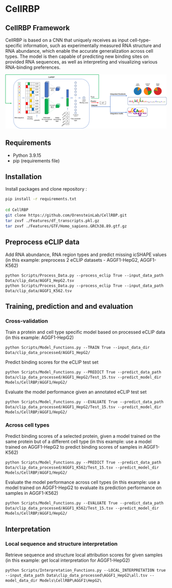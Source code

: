 # CellRBP

## CellRBP Framework

CellRBP is based on a CNN that uniquely receives as input cell-type-specific information, such as experimentally measured RNA structure and RNA abundance, which enable the accurate
generalization across cell types. The model is then capable of predicting new binding sites on provided RNA sequences, as well as interpreting and visualizing various RNA-binding preferences.

<img src="Docs/Model_CellRBP.png" alt="CellRBP framework overview"
	title="CellRBP framework overview" width="550" />
	
## Requirements

- Python 3.9.15
- pip (requirements file)

## Installation

Install packages and clone repository :

```bash
pip install -r requirements.txt

cd CellRBP
git clone https://github.com/OrensteinLab/CellRBP.git
tar zxvf ./Features/df_transcripts.pkl.gz
tar zxvf ./Features/GTF/Homo_sapiens.GRCh38.89.gtf.gz
```

## Preprocess eCLIP data 

Add RNA abundance, RNA region types and predict missing icSHAPE values
(in this example: preprocess 2 eCLIP datasets - AGGF1-HepG2, AGGF1-K562)
```
python Scripts/Process_Data.py --process_eclip True --input_data_path Data/clip_data/AGGF1_HepG2.tsv
python Scripts/Process_Data.py --process_eclip True --input_data_path Data/clip_data/AGGF1_K562.tsv
```

## Training, prediction and and evaluation

### Cross-validation
Train a protein and cell type specific model based on processed eCLIP data (in this example: AGGF1-HepG2)
```
python Scripts/Model_Functions.py --TRAIN True --input_data_dir Data/clip_data_processed/AGGF1_HepG2/
```

Predict binding scores for the eCLIP test set 
```
python Scripts/Model_Functions.py --PREDICT True --predict_data_path Data/clip_data_processed/AGGF1_HepG2/Test_15.tsv --predict_model_dir Models/CellRBP/AGGF1/HepG2/
```

Evaluate the model performance given an annotated eCLIP test set
```
python Scripts/Model_Functions.py --EVALUATE True --predict_data_path Data/clip_data_processed/AGGF1_HepG2/Test_15.tsv --predict_model_dir Models/CellRBP/AGGF1/HepG2/
```

### Across cell types
Predict binding scores of a selected protein, given a model trained on the same protein but of a different cell type 
(in this example: use a model trained on AGGF1-HepG2 to predict binding scores of samples in AGGF1-K562)

```
python Scripts/Model_Functions.py --PREDICT True --predict_data_path Data/clip_data_processed/AGGF1_K562/Test_15.tsv --predict_model_dir Models/CellRBP/AGGF1/HepG2/
```

Evaluate the model performance across cell types 
(in this example: use a model trained on AGGF1-HepG2 to evaluate its prediction performance on samples in AGGF1-K562)

```
python Scripts/Model_Functions.py --EVALUATE True --predict_data_path Data/clip_data_processed/AGGF1_K562/Test_15.tsv --predict_model_dir Models/CellRBP/AGGF1/HepG2/
```

## Interpretation

### Local sequence and structure interpretation 
Retrieve sequence and structure local attribution scores for given samples
(in this example: get local interpretation for AGGF1-HepG2)
```
python Scripts/Interpretation_Functions.py --LOCAL_INTERPRETATION true --input_data_path Data\clip_data_processed\AGGF1_HepG2\all.tsv --model_data_dir Models\CellRBP\AGGF1\HepG2\
```


